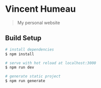 # Vincent Humeau

> My personal website

## Build Setup

```bash
# install dependencies
$ npm install

# serve with hot reload at localhost:3000
$ npm run dev

# generate static project
$ npm run generate
```
